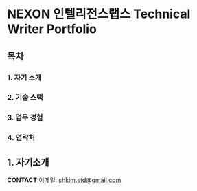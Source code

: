 # NEXON 인텔리전스랩스 Technical Writer Portfolio 

## 목차

### 1. 자기 소개<a name="자기소개"></a>
### 2. 기술 스택<a name="자기소개"></a>
### 3. 업무 경험<a name="자기소개"></a>
### 4. 연락처<a name="자기소개"></a>

## 1. 자기소개



**CONTACT**
이메일: <shkim.std@gmail.com>

